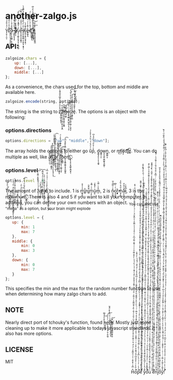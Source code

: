# another-zalgo.js
 Y̡̦̬̹͎̫̹̦ͤ̈́̒͋̑ͩ́o̎̋ͣ̌͑͐̈́̋́̍ͫ̚҉̧̭͍̼̠̙͓̠̥̬̼̦̺͖̭̩̩͡ũ̶̹͈̠̹͓̯̼̳̦̣̙͉̝̰̤͕͇͂̎̋͑̌ͪͨ́̂ͤ̎̈̀ ̷̵̧̼͚̠̰͓͎͓̈́̉̽̈́̾̔̆ͅg̸̿̑ͥ̏ͪ̀͂͆̓̐͠͏̷̜̱͉͔̲̲͎͓̟̥̩̣͓u̧̨͎͔̻̮̗̫͓̦̬̦̩͙̻̣̪͈̓ͯͣ̋͌̽̈́ͪ̃ͣͮͨ̅̀͢͡e̵̢̫͔͈̯̩̠̺̞̻̭̐̀ͯͬ͂͑͊̂ͥ̔ͪͮͩ͐̇̚̚͝s̴̵̡̛̖͍̮̯̥̳̜̩̟̮͍̝̘͙̱̟̠̹ͭ̇̆̍̀̈́̏̐͒̓̓ͯ͛͗̐̿̐̍̀s͈̰͔̩̭͈̦̰̝͍͙̭͔̅̔͌̓́̀e̶͇̹̳̝̼̊͗͂͋ͯͤͥ̽͗̏̋ͤd̈́̌̾̓ͪͫ̄́ͤ̇̓ͨͣ͘҉̙̳͖̺̳̲̥̝͟͝ ̋̄ͪͭͮ̀̈́ͧ̓̅́̒̈̉ͩ̎́ͦ͆҉͏̹̤̞̙͍͖͟i̸̶̧̩̦̪̬͉̯̟ͪͦ̎̈́ͧ͆̑͂͂̃͐ͪ͢͠t̞͇̥͈̰̮̫͓̱̗̳̤̲͗̌̃̑ͣ̃́͢͝
 
 ## API:
 
 ```javascript
 zalgoize.chars = {
     up: [...],
     down: [...],
     middle: [...]
 };
 ```
 As a convenience, the chars used for the top, bottom and middle are available here.
 
 ```javascript
 zalgoize.encode(string, options);
 ```
 The string is the string to z̛̈́̂ͮ̋̈̾͊̍̀̓͊͆ͦ̃̅͒͌̀҉͉̮̱̦̺̯̹̬͍ͅͅa̢̹̪̣͔̤̣̩͕̲̹͚̜̮̗̮͓̲͊ͣ̃͛̏͟͜͜l̵̺͎̯̰̞̤̻̫̫̫̟͕̞̱̻̈́̋ͧ͆͜͜g̶̵͉̼̺̖͊̑̐̈͆͡͡͝ǫ̷̰̱̹̲̻̣̬͍̤̺̘̲̹̞͉̩̜̥ͮ͑ͨͬ̊̅͒͑̄ĩ̥͙͎̳͉͇̗͖̺̦̫̻̠̜͖̠̰̹͐̂̀̆ͤͥ̌͋ͣͩͧ̽ͣ͂ͣ̀̕͡z̶̠͖͚̙̝̺̽̑̌̊̆̂͛͋ͣ̃͑̄̂͛̄͘͜͡ẽ̢̍͒͂͊ͫ̾͛͛̒͒ͤ̒̐ͭ͋ͣ͟͝͏̢̹͕̦̙̺͙̲̮̪ͅͅ. The options is an object with the following:
 
 ### options.directions
 
 ```javascript
 options.directions = ["up", "middle", "down"];
 ```
 The array holds the options to either go u͂ͭ̉̈́͒́́ͭ̎̈́̾͒͒̓̉p͒ͨͭ̐̋ͮ̈́ͮ̋ͣ̾͆, d͉̳̞̘̙̞͕͎̖̖̱͚̖o̭̻̩̦̞ͅw̞̘̙̘̲̯̩̭̲͚͈͉̰͖̼ͅn̝̳̫̳͕ͅ, or m̡̛͟į̸͘͘d̵̡̧d͡͝l̡̕͡ę̧̛͟. You can do multiple as well, like a̸̷̙̺̹̹̗͉̐͌́̂̕͘͘l̔̾̉̐͛̃͒͠͏͏͎̘̫͓̼̰̤̣̝̻̟͈l̊̂̃̊̀̒̊ͮ̾̊҉̴͉̰̟̺̱̟͈̘̤̖̖̝̣̙̟̟̗̤̟͟͠ ̡̋ͫ̂̇̑ͯ̾̆͑ͭ̊ͣ́ͪ̎̓̄̄ͤ҉̤̳̳͉̘͉͕o̶̻̜̠̥̝̲͍̱͈̗̦̪̙̹̔́̆ͪ̽ͫͩͬ́̋͒̄̅̋͌ͤ̓͑͡f̧̨̹̹̰̞͓̯̭̬̲̻̘̙̆̏̊ͪͣ̃͒̀̐̃ͧ͢ͅ ̡͖͈̗̫̞̳͙͙̰͕̙͓̳̜̥́́͆ͮ̍ͬ͑ͭ̑̓̕͠ͅͅt̃ͫ̊ͩͩͧ̿̉ͧ̈ͯ̉̌̒͑ͣ҉̷̘̲̫̼̟̤͍̞̩̣̺̲̖̫͙͠ͅh̟͕̻̪̠̍ͫ̅ͩ̏ͤ͢͞͠ë̥̖̞̥͇͕̳̞͙̠̟͖͚̞̰́̒ͯ̍̽̇̿͐̇͊̋̆͗͆̔͡ͅm̑͑͗̈́̊͆͜҉̜͓̠̟̭͎̬͉̳̱͕̱̲̞̱̠̖͞.
 
 ### options.level
 
 ```javascript
 options.level = 3;
 ```
 The amount of z̷̹̬̣̦̲͍̩͎̭͈͚͊͛́ͩ̈ͦͪ͐͌͂̓̿̎ͬ̀͝͠ä̸̛̫̣̩̠͚̙́ͯ̅̓̄̈́̕̕l̸͎͍̩̠̘̦ͬ̎ͦ́̾ͫ͂̐ͯͦ̒́͊̿͐͡g̶̸̡̖̥̠͓̖̜͂͛̈́̌̓͊̆̔̾͗̇̑̔̕o͒̉̀͋̆͗͛ͬ͗ͣ̍͐ͭ̃ͥ͆̒҉̠͎̙̥̟̬̬̲͍͖̠̮̱̯̪̝̤̮͟͟ to include. 1 is m͚̘͈͓̔̇̾̊̐i̳͋ní̻͊̑̂̃m̜̟̱ͧͦͨ̿̾ṵ̯͈ͬ̓̌̏ͣͅm̼̔̑̓ͬ̿ͪ, 2 is n̷̖̪͎̻̐̇ͦ̿ͫͣ̅͢ͅo͕̙̰̝͎̖ͭ͛ͥ̊͆r͙͓͇͉̓͒m̧̡̨̻̯̾̋ͩ̽͗̏̄̓ạ̶͎̙͓̟͎͕͈͊̔ͫ̌̈̌l̮͆̑͋̍, 3 is the m̴͑̄̉͑͆̀̊ͩ̇̏̀̐̈̕҉̸̟͕̘̜̯̫̪̺̱̼͞ͅä̵̷̛͙̠̪͈́ͮ̋̚x̨̧̩̣͈͈͓̻̫̰͍̦̬̫͚̯̦̙̦͎͂ͣ̎̑̂͂̆̈́ͥ͂́́ͅi̶̶̹͇̮̣̪̾̀̈̍̈ͦ͋͒͂̓͐ͭ́̀̕m̵̖̼͇̙̪̱̬̰̬͌ͧ̈́́͘ͅû̷̶̢͓̳̟̘̳͓̖̲͈͈̈̍ͬ̇̈͐ͬͧ̋͑͢mͥ̈̃͐͌̇ͪ́͂ͧͩ̔̑̿͡҉̮̻͍͉͡. There is also 4 and 5 if you want to kill your computer. In addition, you can define your own numbers with an object. <sub>You can also use "mega" as a option, but your brain might explode</sub>
 
 ```javascript
 options.level = {
    up: {
        min: 1
        max: 7
    },
    middle: {
        min: 0
        max: 3
    },
    down: {
        min: 0
        max: 7
    }
};
 ```
 This specifies the min and the max for the random number function to use when determining how many zalgo chars to add.
 
 ## NOTE
 
 Nearly direct port of tchouky's function, found [h̴̖̮̻̼̻̝̦̎̾̆ͣͣ̅͆͘͢e͈̩̞̙̪͉͉̦͍̦̼̦̪̭ͥ̓͐ͧͩ͡͠r̸ͦͧͪ͛ͪ̀̉̔̄ͦ̈́͂̚̚҉̮͕͙̮̘̯̣̭̰͙̪̤̝̀ͅeͨ̅͂͏̸̝͈̮̙̤̼͙̹̘̰̻̼̺͚̘̰̰͘͝](http://eeemo.net/). Mostly just some cleaning up to make it more applicable to todays javascript standards. It also has more options.
 
 ## LICENSE
 
 MIT
 
<p align="right">H͊ͥ͆̊͑̔̐͊͐ͭ̉ͦ̈̄̿̂ͣͨ̈ͧ̑́͗̽̓̿͛̽̓ͤ̄̀̑ͧ̓̾̄ͫ͌ͮ̈́ͫͩ̋ͧͦ̉͂͑̇̏̾ͣ͊̿̋̓ͦͯ̅͋ͥ̂ͧͩͣͬ͛͌̒ͤ̂̐̎̇ͮ̌̉ͤ̊̃͑ͩ͛͗̏̈́̓ͪ̀ͦ̎͒̿ͦ̾̍͗ͯ͑͌̓̿̈́͆ͮ͗ͤ̇̑̓̾̉͛̍̿̋̓̇̓̅͛͊̈́ͮͮ̇ͩ̇̊ͣ̉̌̃̐̿ͨͫ̅̄̐ͬͬ͑̎ͥ͗͐̚o̓ͯ͋͛̇ͯͭ̊̆̎ͧ͆̈́̊́͌͛̑͑͒̊ͮ̈ͥ̇̇̑͊̋̾ͭ̽͒ͧ͌̇ͧͨ̑̆͗̅̂̄ͣͧ̐ͯ̄̿ͥͮ͑ͪ̋͛ͮ̑̾̒͂͌ͩ͂ͤ̆ͮ̑̓͂͌ͦͮ̒̀̓͗͆ͫ̐ͣ̊ͮͨ̽ͧ̏̌ͬ́̅ͩͪ̒ͩ̓͑̚̚̚pͩ̈́̓ͥ̓͑ͩͩ̔ͨ͆̂́ͧͭ͛̏̀ͨ̿̉̐̅̿̀ͫ̈́͐͌̒̇ͩͬ́̉ͦͬ̊͗̒ͬ͒̔͗ͦͥͯ̍͊͊̐̽ͥ̓ͣͪ́͑̓ͫ̽̄ͧ͒ͤ̓ͬ͆͆̓́͋̆̔̏̊ͮ̅̋̍̋̄̍̃ͧ̔͒̂̅̏ͥ͒̈́̍̌͊ͤ̎̓ͭ͌̽ͦ̔͌͒͒̔̂ͤ̏͐ͯͣ̒̓̎̇͊̽͂ͧ̌̅͛̌͋͗ͧ̈́̅̾͗͐͑̀͆ͯ͂̆̾ͤ͊͋͛ͬ̀̎̑̇̈͂͌̚̚̚̚̚̚ê͐ͧ̾͂̌ͮ͗ͫ̈́͊̓̓̉ͭͣ͐̽̓͒̽̐̅̐͑̈́̄͑͂͐̾̊ͤ͒̿͑ͤ̍̌̈́̎̅ͣ̔ͯ̓̊ͯ͛ͤ͛̾̓ͬ̓͗͗̈ͤͦ̂̎̍̋̎̾͗̇ͧ̍̓͗̍ͭ̽̓ͫ̽ͭͬͭ͋̈́̄ͪ̏͆̽̒̋ͨ̓ͨ́̅̈́̑̿̐̒ͮ͒̇̽̆̽͐ͨ̂̓͂͂̉̊̀̄̋͐̿̈̊̊ͧͫ̑͑͛ͬͬ̈́͌̉̿̅ͧ̏͒̓͊̂̄̉͂͋̅ͥͧ͗̄ͫ͐̓͐́̓̒̑ͥͭ̏ͪ̄ͩ̔̏̊͂͗̚̚̚̚̚ ̀̋̃̇̾̍̒̽̒̌ͯ̈͋͂̿̏̈ͩ̈̔̔͊̈̋ͨ̓͒̐͗͊ͤ̏̑͌ͥ̏̌̆̈͋͌̒̌̅̇͆ͦͪ͋̾͊̓̓̂ͩͧͬ̍ͣ̈̾ͫͥ̂̊̂͌͐̂ͨ̔ͨͣ̏͊͊̄ͮͭ̍ͫ̂̉ͮ̉͊͛͛̃͊́̎͒ͭ̆ͯ̒̈ͫͥ̇̈́̑͋ͣ͒̈́̄̔̈͆̾ͤ́͌͛̒ͦͯ͂̒ͬ̅ͦ͋͑ͭ̎̈̔̆͗ͭͩ̆͋̔̌ͩͬ͂̊͆̃̔ͦͯͩͥͣ͐̾͆̚y̌̄̔̔̾̀ͨ̒͆̄̏ͮ̂̋̇͌̔̊̆̍͛̔ͮ͒̇̈́̓̍̇ͣ̀̒ͯ́ͦ͛̂͑ͨ̆̐ͮͪͤ͛̈ͫ̾̄̌̿̂ͭ́̇̅ͮͭ̏̍͂̃̒͐̈́̿ͥ̑̅ͥͮ̓͛̓͛͆̔̾͆͋ͨ͗ͫͧ̓̓̃͐̓̾̔͑̍͐ͧ̊ͣ́ͩ͒̽̔̔̆͒̅̌ͣ̌ͥͨ̄̄͗̍ͧ̑͂̋̂̓̉̀̀̓̿̒̑ͥ̑ͣ̂ͤ̓̿̈̌̽̄̐̏̎̓̀ͥ̑̋̋͛ͥ̚o̊̋̆͆̆̄ͦ̄ͬͭͤͣ̂̒̉ͮͦͭ͊̾ͦͫ̍ͥ̒͗̍ͫ͗͋ͤ̀ͣ̔̽͛̋̓͐͆͒ͫ̔̂ͩͪ̅ͩ͑ͮ̒ͨ̓͆̅ͦ̓̓ͫͧ̑̀ͮ̓ͯ̃ͨ̿̏ͤ̋̓̐̌̈́̒͛̏̌͗̋͌̆̏̓͆ͩ̅́́̅̎̉͋̓̿͒̐̍̇͊ͯ͒̏͆ͨ̔͆̍͒̆͐͒̈ͭ̈́́̾̂͑͐̐ͤ̽̉̎̓̅ͪͮͭ̍ͦ̍̈̆͆͐ͧ̿̍ͯͭͯ̂̐ͫ̋ͩ̔̾̽͒͒̂̊ͧ͌̈̌ͦ̊͐̀̿ͪ̓̚̚̚̚̚̚̚̚u͗ͩ̂̔̀̈́͌̈́̽ͫ͊ͮ̔̈́̏̏͒̑̋̆̏̾ͭ̅͌̀̉̒ͣͨͭͭ̑̀̋̆ͮ͑̍͊ͫ͆̈͊ͩ͆̎̽̅̅̅͐͛̅̄ͧ̅̏̈ͤͭ̐̄̀ͥͧ̇̓ͧ̆̀ͫ̽̓ͦͦ́ͥ͋́͛ͭ͂ͫ̎͆̅ͨ́ͩͨ̈ͭ̍̑͑̐ͭ͂ͣͪ̾̐̌̏ͯͤ̿̂̊ͫͭͭ̾͋̒ͤ̈ͮ͆ͯ̋̇̽̆͐̉ͤ̊͐̓̽ͧ̽̅́͐̇̿ͣ̉͐̄̿̑̃ͮ͋̇̃̉ͮ̿ͧ̎̀̓͌̂̔ͮͧ̆̅̆ͥ̍̓̔͌͒̄̚ ̑̑̑ͯ̇ͭ͗̑ͭͣͯ͆ͮ͛̽ͬͪ̆̊̔͋ͬͦ͒̌̊̂́ͩ̓͗͊ͭ̆̒ͨ̓ͭ̑̔̈́͂̀̌͑̊̂ͦͣ̑̃̀ͮͤ̈́ͤ̈̍̋̍̍͆͛͗ͧ̉͂͂̌ͫͪͩ̋̏ͮͭͩ͌ͦ̍́̆͌ͥͨ͋̒͌̾͒ͦͯ̂͐̓̎͊̏̅͑̂͑̓̇̔ͣ̌͋̃ͤ̈ͮ͋͆ͥ̀ͥͥͣͤͫ̅ͮ̒͗̌͂͋̓͋̀̈ͦͥ̐ͧͣ͒͗͋ͪ̇̊̒̉̄͆̎̓̊̽̉̂̂͒̚e͌͑̈̿̎ͯ͒͑̍̒͗͒ͧ̌̇̇̐̈̇̓ͨ̅́̆ͤͤͤ̀̋̉̈͋̈́͌ͦ̿ͣ͌͋ͭ̇ͩ̀ͮ̒ͭ̂̈͗̓͑̒͑̔̉͛ͫ́͗̀̈́̍̇͛͒̾ͫ̏͆̆͆̏̆ͯ̏̅̅̆̿̿̂ͭ͌͊̽̊ͬ͐̂͂̀̍͗̍̽̋ͭ̃ͭͧ̀̔͆̽͌̓̆̓ͫ̄̒͒ͨͥͨ̾͗͐̆ͦ̓ͨ̋ͣͣͩ͐̇̏͋̓ͬ͗̇ͪ̽͒̅͗̅͌͆ͥ̈̌̀ͥ͋̒̏̎̈́͂̀̂ͩͬͥͧ͆͋̈̌ͩ̎̈́̃ͯͮ͛͌̈́ͦͥͣ͋̚̚̚̚̚nͬ̓͂ͩ̊ͤͬ͑ͮ̃ͦ͋̔̂͆̆͋̃ͤͮͦ̌͌ͨ̄̍͐͋̏̍̏̄̐ͩ͐̃̐̇̃ͧ̎ͨͩ͌́́͊͛ͩ̑̂͛͆̀͂͒͂ͯ͑ͧͥͭͯ͑ͣ͛ͬ̾͋ͯ̓̈́̌̄̏́ͣ̐ͮͦ̆̔ͭ͒͛̏̋̽̎̍́͗̉́̿̅ͦͥ͛̔́͆̿ͫ̈́̄̽͗ͩͨ̊ͦ̓ͪͤ̅ͪͭ͑̊ͧ͛ͬ̈ͪͨͭͮ̋ͬ͒ͮ̋̏̈̀ͥ͗̉ͥͪ̑ͦ͂̈̚̚jͣ̍̃͗͋̌͋͋̒ͩ͒͐ͧͫͯ͛ͭ̆ͬ͊ͯ͌͑̏ͤ̑͆̓͒̾̇̈́̀̍̔̂̈ͣ̏̈̄̎͒ͪ̓̈͌̈́͂ͪͣͬ̽̔̐͑ͯ̐͆ͧ̑ͩ́ͩ̏ͫͧ̽ͪ͋̓ͮͫͧͨͯͨ̔̐͗̏ͪͣ̃̂͒͑ͬ̅̐̽̆͛ͮ̈́ͤ͑̀̈́̄ͨ̌ͣ͗ͨ͆́̀̈͊͑͒̃ͦ̄͆͑̒̇ͦ̃̉͂ͭͭ̍̈́ͭ̓ͥͩͣͥͫ͋̀ͫͬͮ̅̎̽͌͒́̀͗̈ͫ̀̿͒̈́̆̆̎̔͐̊̐͐̐̅̚o͆ͪ̾͊͒̑̉̏͆ͦ̋̇̿͂͒̄͑͋̇̂̾͑̊̈́̾̊ͥ̃̂̇ͧ͌̇͂͆͊͊̋͛̅ͭͩ̎̃̓ͪ̾̂̆̆ͭ̈ͮͦ̏̽̈ͤ́ͨ͑̎̆͆͂̂̊ͭ̄̓̍ͩͦ̊̔̇͌͂́̓̊́ͫ̀̑ͮ͊̏ͨ͑ͣͪ͗̾ͧ̋̏̄ͬ̋̿̓ͮͯ̏͛ͯ͆ͭͥ͊̏͒̾ͮ̃ͥ̄̎̾̊̎͂͒̔̎ͩ̋ͮ͌̚ȳ̒̂̅͛ͧ̍͂̃̇̔̿͑ͥ̇̇̇ͤͥ͑̐̎̌̄̀ͨͬ͗͋̾̃̇̿͋ͪ͋̈́ͣ̒ͯͦ̑͆̾̓͑̀̎̂̈́̂ͭͧͨ̿̏̋̓̄ͨ͂͗̓ͩͧ͆ͬ̂ͣ̀ͭͭ̄̋͊̊̆ͧ͋́ͭ̂̑͂̈͊ͬ̓̀ͣ̓͑̏ͩ͌̒́́͒ͪ͑ͦ͗ͧͭ̿̄̂̀̏̒ͬ̽͋̾͌͋̊̆̂̄̽̑̌͌̋̆́ͣ͆̑͛̃̃̾̓̆̍̎̿ͨ͌͆̊͂ͤ͒ͮ̑̓͆̄͑̂́ͮ̆ͫ͂ͪ̐̐̄ͦͩ͒̽̓ͪ̎ͤ̾ͮ̿̑̓̊ͧͥ͗ͧ̿̍̎̃́̒̆͋ͪ͂̌̃̇ͫͪ̇̌̚!̾ͯͯ͑̽ͥ̑̓͐ͧ̍ͥ̅̉̉̂̓̾̓ͧ̿ͭ̑ͯ̌͆ͥ̽͗̓ͨ̑ͧ͒͑ͦͣͪͭͭ͂ͫ́́̉̿̽̾̑͑̎̉͗̊͌ͣ͑ͦ̊̐̒͛̒ͤ̉ͨͣ͐ͦ͒̒̾̓̀ͫͪͨ͌̎̄ͯ̔̋ͤ̈́̃ͩͭ̐̈́̊̀̓̈ͤͫ͌̅͒ͩ͒ͩ̂͛̓͌ͯ̔͛̑̌ͮͫ̇̒̏̇͌́ͧ͑ͣ͋̾̐͛̀̃̓̈́̽ͣͦ̌ͮ́̑̇͛͐͂ͦ̑̿ͪͮͪͦͯ̿̓̈́̈́ͥͪ̍̓̈͆͋̓ͩ͋ͪ̽̎̍ͦ͂ͯ͑͆̀̂ͭ͌̚̚̚̚</p>
